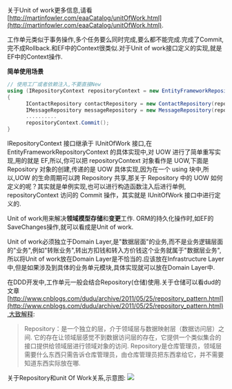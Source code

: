 关于Unit of work更多信息,请看[http://martinfowler.com/eaaCatalog/unitOfWork.html](http://martinfowler.com/eaaCatalog/unitOfWork.html).

工作单元类似于事务操作,多个任务要么同时完成,要么都不能完成.完成了Commit,完不成Rollback.和EF中的Context很类似.对于Unit of work接口定义的实现,就是EF中的Context操作.

**简单使用场景**
```csharp
// 使用工厂或者依赖注入,不要直接New
using (IRepositoryContext repositoryContext = new EntityFrameworkRepositoryContext())
{
      IContactRepository contactRepository = new ContactRepository(repositoryContext);
      IMessageRepository messageRepository = new MessageRepository(repositoryContext);
      ..........
      repositoryContext.Commit();
}
```
IRepositoryContext 接口继承于 IUnitOfWork 接口,在 EntityFrameworkRepositoryContext 的具体实现中,对 UOW 进行了简单重写实现,用的就是 EF,所以,你可以把 repositoryContext 对象看作是 UOW,下面是 Repository 对象的创建,传递的是 UOW 具体实现,因为在一个 using 块中,所以,UOW 的生命周期可以跨 Repository 共享,那关于 Repository 中的 UOW 如何定义的呢？其实就是单例实现,也可以进行构造函数注入后进行单例, repositoryContext 访问的 Commit 操作，其实就是 IUnitOfWork 接口中进行定义的.

Unit of work用来解决**领域模型存储**和**变更**工作. ORM的持久化操作时,如EF的SaveChanges操作,就可以看成是Unit of work.

Unit of work必须独立于Domain Layer,是"数据层面"的业务,而不是业务逻辑层面的"业务",例如"转账业务",转出方扣钱和转入方价钱这个业务就属于"数据层业务",所以将Unit of work放在Domain Layer是不恰当的.应该放在Infrastructure Layer中,但是如果涉及到具体的业务单元模块,具体实现就可以放在Domain Layer中.

在DDD开发中,工作单元一般会结合Repository(仓储)使用.关于仓储可以看dud的文章[http://www.cnblogs.com/dudu/archive/2011/05/25/repository_pattern.html](http://www.cnblogs.com/dudu/archive/2011/05/25/repository_pattern.html),大致解释:

>Repository：是一个独立的层，介于领域层与数据映射层（数据访问层）之间. 它的存在让领域层感觉不到数据访问层的存在，它提供一个类似集合的接口提供给领域层进行领域对象的访问. Repository是仓库管理员，领域层需要什么东西只需告诉仓库管理员，由仓库管理员把东西拿给它，并不需要知道东西实际放在哪.

关于Repository和unit Of Work关系,示意图:
![](img\unitofworkandrepository.jpg)
